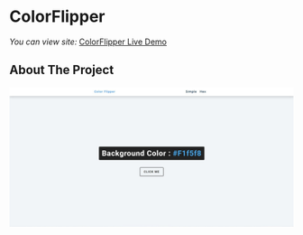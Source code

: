 # ColorFlipper

*You can view site:* [ColorFlipper Live Demo](https://umutcangider.github.io/ColorFlipper/)

## About The Project

![ColorFlipper](/images/ColorFlipper.jpg)
